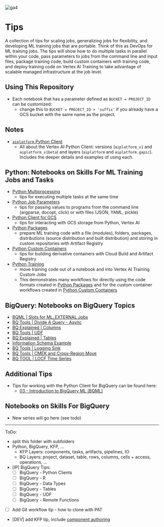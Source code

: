 ![ga4](https://www.google-analytics.com/collect?v=2&tid=G-6VDTYWLKX6&cid=1&en=page_view&sid=1&dl=statmike%2Fvertex-ai-mlops%2FTips&dt=readme.md)
# Tips
A collection of tips for scaling jobs, generalizing jobs for flexibility, and developing ML training jobs that are portable.  Think of this as DevOps for ML training jobs.  The tips will show how to do multiple tasks in parallel within your code, pass parameters to jobs from the command line and input files, package training code, build custom containers with training code, and deploy training code on Vertex AI Training to take advantage of scalable managed infrastructure at the job level.

## Using This Repository
- Each notebook that has a parameter defined as `BUCKET = PROJECT_ID` can be customized:
    - change this to `BUCKET = PROJECT_ID + 'suffix'` if you already have a GCS bucket with the same name as the project.  

## Notes
- [`aiplatform` Python Client](./aiplatform_notes.md)
    - All about the Vertex AI Python Client: versions (`aiplatform_v1` and `aiplatform_v1beta`) and layers (`aiplatform` and `aiplatform.gapic`).  Includes the deeper details and examples of using each.

## Python: Notebooks on Skills For ML Training Jobs and Tasks
- [Python Multiprocessing](./Python%20Multiprocessing.ipynb)
    - tips for executing multiple tasks at the same time
- [Python Job Parameters](./Python%20Job%20Parameters.ipynb)
    - tips for passing values to programs from the command line (argparse, docopt, click) or with files (JSON, YAML, pickle)
- [Python Client for GCS](./Python%20Client%20for%20GCS.ipynb)
    - tips for interacting with GCS storage from Python, Vertex AI
- [Python Packages](./Python%20Packages.ipynb)
    - prepare ML training code with a file (modules), folders, packages, distributions (source distribution and built distribution) and storing in custom repositories with Artifact Registry
- [Python Custom Containers](./Python%20Custom%20Containers.ipynb)
    - tips for building derivative containers with Cloud Build and Artifact Registry
- [Python Training](./Python%20Training.ipynb)
    - move training code out of a notebook and into Vertex AI Training Custom Jobs
    - This demonstrates many workflows for directly using the code formats created in [Python Packages](./Python%20Packages.ipynb) and for the custom container workflows created in [Python Custom Containers](./Python%20Custom%20Containers.ipynb)

## BigQuery: Notebooks on BigQuery Topics
- [BQML | Slots for ML_EXTERNAL Jobs](https://gist.github.com/statmike/c3175a9cc138588c55bfbcef2a9e81b1)
- [BQ Tools | Divide A Query - Async](https://gist.github.com/statmike/d93bfc3dc68ed119a0d2b74303c1ad7a)
- [BQ Explained | Columns](https://gist.github.com/statmike/c72ae34045adfe84b33143ee8e403d22)
- [BQ Tools | UDF](https://gist.github.com/statmike/e36c7abfcab834d74f860c850cac1837)
- [BQ Explained | Tables](https://gist.github.com/statmike/627567e509d57970cc1927c5ba03d0d0)
- [Information Schema Example](https://gist.github.com/statmike/8f1fc48700bd57026c68cd0f3fcc4b64)
- [BQ Tools | Logging Sink](https://gist.github.com/statmike/79d91989c4caa76957b523db30bb1a81)
- [BQ Tools | CMEK and Cross-Region Move](https://gist.github.com/statmike/6a8dedb32c50829a5d2a4763dfab7754)
- [BQ TOOL | LOCF Time Series](https://gist.github.com/statmike/ad1bc97a95bc50ab076a9e8b1b234506)

## Additional Tips
- Tips for working with the Python Client for BigQuery can be found here:
    - [03 - Introduction to BigQuery ML (BQML)](../03%20-%20BigQuery%20ML%20(BQML)/03%20-%20Introduction%20to%20BigQuery%20ML%20(BQML).ipynb)
    
## Notebooks on Skills For BigQuery
- New series will go here (see todo)


---
ToDo:
- split this folder with subfolders
 - Python, BigQuery, KFP, ...
     - KFP Layers: components, tasks, artifacts, pipelines, IO
     - BQ Layers: project, dataset, table, rows, columns, cells + access, operations, ...
- [IP] BigQuery Tips:
    - [ ] BigQuery - Python Clients
    - [ ] BigQuery - R
    - [ ] BigQuery - Data Types
    - [ ] BigQuery - Tables
    - [ ] BigQuery - UDF
    - [ ] BigQuery - Remote Functions
- [ ] Add Git workflow tip - how to clone with PAT
- [DEV] add KFP tip, include [component authoring](https://www.kubeflow.org/docs/components/pipelines/v2/author-a-pipeline/components/#author-a-component)